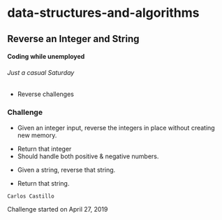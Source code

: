 # data-structures-and-algorithms

## Reverse an Integer and String

#### Coding while unemployed
###### Just a casual Saturday
* Reverse challenges

### Challenge
* Given an integer input, reverse the integers in place without creating new memory.
- Return that integer
- Should handle both positive & negative numbers.

* Given a string, reverse that string.
- Return that string.



```
Carlos Castillo
```
Challenge started on April 27, 2019